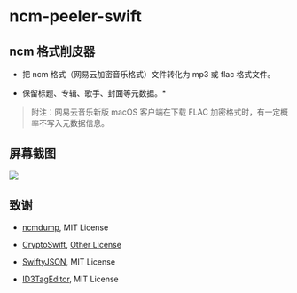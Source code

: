 # ncm-peeler-swift
## ncm 格式削皮器

+ 把 ncm 格式（网易云加密音乐格式）文件转化为 mp3 或 flac 格式文件。

+ 保留标题、专辑、歌手、封面等元数据。*

> 附注：网易云音乐新版 macOS 客户端在下载 FLAC 加密格式时，有一定概率不写入元数据信息。

## 屏幕截图

![](https://raw.githubusercontent.com/yuxiqian/ncm-peeler-swift/master/imgs/main.png)

## 致谢

* [ncmdump](https://github.com/nondanee/ncmdump), MIT License

* [CryptoSwift](https://github.com/krzyzanowskim/CryptoSwift), [Other License](https://github.com/krzyzanowskim/CryptoSwift/blob/master/LICENSE)

* [SwiftyJSON](https://github.com/SwiftyJSON/SwiftyJSON), MIT License

* [ID3TagEditor](https://github.com/chicio/ID3TagEditor), MIT License
